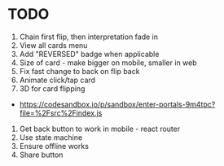 # TODO

1. Chain first flip, then interpretation fade in
1. View all cards menu
1. Add "REVERSED" badge when applicable
1. Size of card - make bigger on mobile, smaller in web
1. Fix fast change to back on flip back
1. Animate click/tap card
1. 3D for card flipping
  - https://codesandbox.io/p/sandbox/enter-portals-9m4tpc?file=%2Fsrc%2Findex.js
1. Get back button to work in mobile - react router
1. Use state machine
1. Ensure offline works
1. Share button